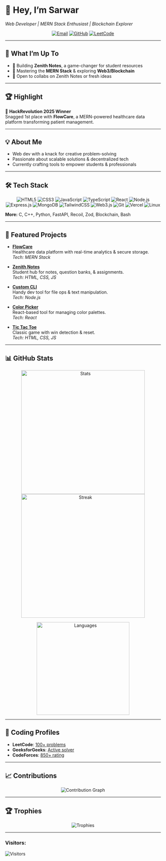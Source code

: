 # 👋 Hey, I’m Sarwar  
*Web Developer | MERN Stack Enthusiast | Blockchain Explorer*

<p align="center">
  <a href="mailto:mohd.sarwar.code@gmail.com"><img src="https://img.shields.io/badge/Email-D14836?style=flat-square&logo=gmail&logoColor=white" alt="Email"></a>
  <a href="https://github.com/mohfazam"><img src="https://img.shields.io/badge/GitHub-181717?style=flat-square&logo=github&logoColor=white" alt="GitHub"></a>
  <a href="https://leetcode.com/Mohfazam"><img src="https://img.shields.io/badge/LeetCode-FFA116?style=flat-square&logo=leetcode&logoColor=white" alt="LeetCode"></a>
</p>

---

## 🚀 What I’m Up To  
- 🔭 Building **Zenith Notes**, a game-changer for student resources  
- 🌱 Mastering the **MERN Stack** & exploring **Web3/Blockchain**  
- 👯 Open to collabs on Zenith Notes or fresh ideas  

---

## 🏆 Highlight  
🥇 **HackRevolution 2025 Winner**  
Snagged 1st place with **FlowCare**, a MERN-powered healthcare data platform transforming patient management.

---

## 💡 About Me  
- Web dev with a knack for creative problem-solving  
- Passionate about scalable solutions & decentralized tech  
- Currently crafting tools to empower students & professionals  

---

## 🛠️ Tech Stack  
<p align="center">
  <img src="https://img.shields.io/badge/HTML5-E34F26?style=flat-square&logo=html5&logoColor=white" alt="HTML5">
  <img src="https://img.shields.io/badge/CSS3-1572B6?style=flat-square&logo=css3&logoColor=white" alt="CSS3">
  <img src="https://img.shields.io/badge/JavaScript-F7DF1E?style=flat-square&logo=javascript&logoColor=black" alt="JavaScript">
  <img src="https://img.shields.io/badge/TypeScript-3178C6?style=flat-square&logo=typescript&logoColor=white" alt="TypeScript">
  <img src="https://img.shields.io/badge/React-61DAFB?style=flat-square&logo=react&logoColor=black" alt="React">
  <img src="https://img.shields.io/badge/Node.js-339933?style=flat-square&logo=nodedotjs&logoColor=white" alt="Node.js">
  <img src="https://img.shields.io/badge/Express.js-000000?style=flat-square&logo=express&logoColor=white" alt="Express.js">
  <img src="https://img.shields.io/badge/MongoDB-47A248?style=flat-square&logo=mongodb&logoColor=white" alt="MongoDB">
  <img src="https://img.shields.io/badge/TailwindCSS-38B2AC?style=flat-square&logo=tailwindcss&logoColor=white" alt="TailwindCSS">
  <img src="https://img.shields.io/badge/Web3.js-F16822?style=flat-square&logo=web3dotjs&logoColor=white" alt="Web3.js">
  <img src="https://img.shields.io/badge/Git-F05032?style=flat-square&logo=git&logoColor=white" alt="Git">
  <img src="https://img.shields.io/badge/Vercel-000000?style=flat-square&logo=vercel&logoColor=white" alt="Vercel">
  <img src="https://img.shields.io/badge/Linux-FCC624?style=flat-square&logo=linux&logoColor=black" alt="Linux">
</p>

**More:** C, C++, Python, FastAPI, Recoil, Zod, Blockchain, Bash  

---

## 💼 Featured Projects  
- **[FlowCare](https://flow-care.vercel.app/)**  
  Healthcare data platform with real-time analytics & secure storage.  
  *Tech: MERN Stack*

- **[Zenith Notes](https://zenith-notes.vercel.app/)**  
  Student hub for notes, question banks, & assignments.  
  *Tech: HTML, CSS, JS*

- **[Custom CLI](https://github.com/mohfazam/custom-cli)**  
  Handy dev tool for file ops & text manipulation.  
  *Tech: Node.js*

- **[Color Picker](https://github.com/mohfazam/color-picker)**  
  React-based tool for managing color palettes.  
  *Tech: React*

- **[Tic Tac Toe](https://github.com/mohfazam/tic-tac-toe)**  
  Classic game with win detection & reset.  
  *Tech: HTML, CSS, JS*

---

## 📊 GitHub Stats  
<p align="center">
  <img src="https://github-readme-stats.vercel.app/api?username=mohfazam&show_icons=true&theme=tokyo-night" alt="Stats" width="400">
  <img src="https://github-readme-streak-stats.herokuapp.com/?user=mohfazam&theme=tokyo-night" alt="Streak" width="400">
</p>
<p align="center">
  <img src="https://github-readme-stats.vercel.app/api/top-langs/?username=mohfazam&layout=compact&theme=tokyo-night" alt="Languages" width="300">
</p>

---

## 🏅 Coding Profiles  
- **LeetCode**: [100+ problems](https://leetcode.com/Mohfazam)  
- **GeeksforGeeks**: [Active solver](https://auth.geeksforgeeks.org/user/Mohfazam/profile)  
- **CodeForces**: [850+ rating](https://codeforces.com/profile/mohfazam)  

---

## 📈 Contributions  
<p align="center">
  <img src="https://github-readme-activity-graph.vercel.app/graph?username=mohfazam&theme=tokyo-night" alt="Contribution Graph">
</p>

---

## 🏆 Trophies  
<p align="center">
  <img src="https://github-profile-trophy.vercel.app/?username=mohfazam&theme=algolia&no-bg=true&row=1&column=8&title=Stars,Commits,PullRequests,Repositories,Followers,Issues,LongTimeAccount,MultipleOrganizations" alt="Trophies">
</p>

---

### Visitors:
![Visitors](https://komarev.com/ghpvc/?username=mohfazam&label=PROFILE+VIEWS&style=flat-square&color=blue)
